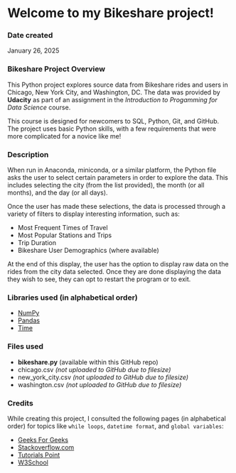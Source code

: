 # Welcome to my Bikeshare project!

### Date created
January 26, 2025

### Bikeshare Project Overview
This Python project explores source data from Bikeshare rides and users in Chicago, New York City, and Washington, DC. The data was provided by **Udacity** as part of an assignment in the _Introduction to Progamming for Data Science_ course.

This course is designed for newcomers to SQL, Python, Git, and GitHub. The project uses basic Python skills, with a few requirements that were more complicated for a novice like me!

### Description
When run in Anaconda, miniconda, or a similar platform, the Python file asks the user to select certain parameters in order to explore the data. This includes selecting the city (from the list provided), the month (or all months), and the day (or all days). 

Once the user has made these selections, the data is processed through a variety of filters to display interesting information, such as:
- Most Frequent Times of Travel
- Most Popular Stations and Trips
- Trip Duration
- Bikeshare User Demographics (where available)

At the end of this display, the user has the option to display raw data on the rides from the city data selected. Once they are done displaying the data they wish to see, they can opt to restart the program or to exit.

### Libraries used (in alphabetical order)

- [NumPy](https://numpy.org/doc/stable/)
- [Pandas](https://pandas.pydata.org/pandas-docs/stable/)
- [Time](https://docs.python.org/3/library/time.html)

### Files used

- **bikeshare.py** (available within this GitHub repo)
- chicago.csv _(not uploaded to GitHub due to filesize)_
- new_york_city.csv _(not uploaded to GitHub due to filesize)_
- washington.csv _(not uploaded to GitHub due to filesize)_

### Credits
While creating this project, I consulted the following pages (in alphabetical order) for topics like `while loops`, `datetime format`, and `global variables`:

- [Geeks For Geeks](https://www.geeksforgeeks.org/how-to-use-a-variable-from-another-function-in-python/)
- [Stackoverflow.com](https://stackoverflow.com/questions/53086118/python-for-dummies-using-the-bakeshare-data)
- [Tutorials Point](https://www.tutorialspoint.com/how-do-i-call-a-variable-from-another-function-in-python)
- [W3School](https://www.w3schools.com/python/python_datetime.asp)


